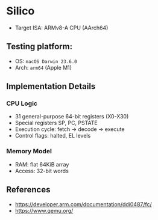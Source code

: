 # Silico

- Target ISA: ARMv8-A CPU (AArch64)

## Testing platform:
- OS: `macOS Darwin 23.6.0`
- Arch: `arm64` (Apple M1)

## Implementation Details
### CPU Logic
- 31 general-purpose 64-bit registers (X0-X30)
- Special registers SP, PC, PSTATE
- Execution cycle: fetch -> decode -> execute
- Control flags: halted, EL levels
### Memory Model
- RAM: flat 64KiB array
- Access: 32-bit words 

## References
- https://developer.arm.com/documentation/ddi0487/fc/
- https://www.qemu.org/
